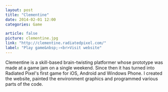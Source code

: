 ```yaml
---
layout: post
title: "Clementine"
date: 2014-02-01 12:00
categories: Game

article: false
picture: clementine.jpg
link: "http://clementine.radiatedpixel.com/"
label: "Play game&nbsp;›<br>Visit website"
---
```


Clementine is a skill-based brain-twisting platformer whose prototype was made at a game jam on a single weekend. Since then it has turned into Radiated Pixel's first game for iOS, Android and Windows Phone. I created the website, painted the environment graphics and programmed various parts of the code.
